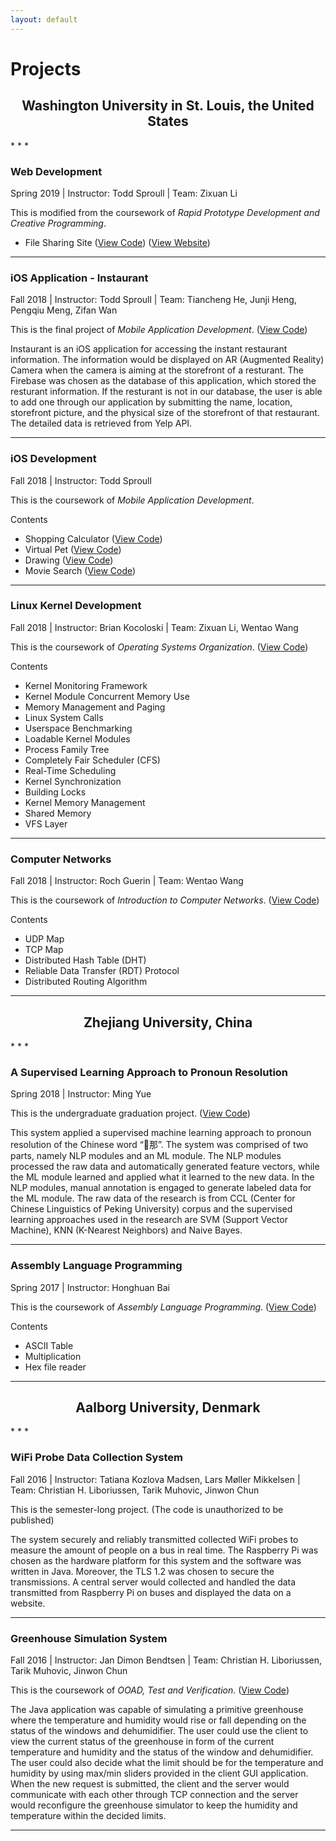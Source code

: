 ```yaml
---
layout: default
---
```


# Projects

<h2 style="text-align: center;">Washington University in St. Louis, the United States</h2>
* * *

### Web Development
Spring 2019 | Instructor: Todd Sproull | Team: Zixuan Li

This is modified from the coursework of _Rapid Prototype Development and Creative Programming_.

* File Sharing Site ([View Code](https://github.com/chengyuegong/File-Sharing-Site)) ([View Website](http://ec2-3-17-193-103.us-east-2.compute.amazonaws.com/~gcy1996/file-sharing-site/index.php))

* * *

### iOS Application - Instaurant
Fall 2018 | Instructor: Todd Sproull | Team: Tiancheng He, Junji Heng, Pengqiu Meng, Zifan Wan

This is the final project of _Mobile Application Development_. ([View Code](https://github.com/chengyuegong/Instaurant))

Instaurant is an iOS application for accessing the instant restaurant information. The information would be displayed on AR (Augmented Reality) Camera when the camera is aiming at the storefront of a resturant. The Firebase was chosen as the database of this application, which stored the resturant information. If the resturant is not in our database, the user is able to add one through our application by submitting the name, location, storefront picture, and the physical size of the storefront of that restaurant. The detailed data is retrieved from Yelp API.
* * *

### iOS Development
Fall 2018 | Instructor: Todd Sproull

This is the coursework of _Mobile Application Development_. 

Contents
* Shopping Calculator ([View Code](https://github.com/chengyuegong/iOSProject1))
* Virtual Pet ([View Code](https://github.com/chengyuegong/iOSProject2))
* Drawing ([View Code](https://github.com/chengyuegong/iOSProject3))
* Movie Search ([View Code](https://github.com/chengyuegong/iOSProject4))

* * *

### Linux Kernel Development
Fall 2018 | Instructor: Brian Kocoloski | Team: Zixuan Li, Wentao Wang

This is the coursework of _Operating Systems Organization_. ([View Code](https://github.com/chengyuegong/Linux-Kernel-Development))

Contents
* Kernel Monitoring Framework
* Kernel Module Concurrent Memory Use
* Memory Management and Paging
* Linux System Calls
* Userspace Benchmarking
* Loadable Kernel Modules
* Process Family Tree
* Completely Fair Scheduler (CFS)
* Real-Time Scheduling
* Kernel Synchronization
* Building Locks
* Kernel Memory Management
* Shared Memory
* VFS Layer

* * *

### Computer Networks
Fall 2018 | Instructor: Roch Guerin | Team: Wentao Wang

This is the coursework of _Introduction to Computer Networks_. ([View Code](https://github.com/chengyuegong/Computer-Networks))

Contents
* UDP Map
* TCP Map
* Distributed Hash Table (DHT)
* Reliable Data Transfer (RDT) Protocol
* Distributed Routing Algorithm

* * *

<h2 style="text-align: center;">Zhejiang University, China</h2>
* * *

### A Supervised Learning Approach to Pronoun Resolution
Spring 2018 | Instructor: Ming Yue

This is the undergraduate graduation project. ([View Code](https://github.com/chengyuegong/PronounResolution_MLApproach))

This system applied a supervised machine learning approach to pronoun resolution of the Chinese word “􏱅那”. The system was comprised of two parts, namely NLP modules and an ML module. The NLP modules processed the raw data and automatically generated feature vectors, while the ML module learned and applied what it learned to the new data. In the NLP modules, manual annotation is engaged to generate labeled data for the ML module. The raw data of the research is from CCL (Center for Chinese Linguistics of Peking University) corpus and the supervised learning approaches used in the research are SVM (Support Vector Machine), KNN (K-Nearest Neighbors) and Naive Bayes.
* * *

### Assembly Language Programming
Spring 2017 | Instructor: Honghuan Bai

This is the coursework of _Assembly Language Programming_. ([View Code](https://github.com/chengyuegong/Assembly))

Contents
* ASCII Table
* Multiplication
* Hex file reader

* * *

<h2 style="text-align: center;">Aalborg University, Denmark</h2>
* * *

### WiFi Probe Data Collection System
Fall 2016 | Instructor: Tatiana Kozlova Madsen, Lars Møller Mikkelsen | Team: Christian H. Liboriussen, Tarik Muhovic, Jinwon Chun

This is the semester-long project. (The code is unauthorized to be published)

The system securely and reliably transmitted collected WiFi probes to measure the amount of people on a bus in real time. The Raspberry Pi was chosen as the hardware platform for this system and the software was written in Java. Moreover, the TLS 1.2 was chosen to secure the transmissions. A central server would collected and handled the data transmitted from Raspberry Pi on buses and displayed the data on a website.

* * *

### Greenhouse Simulation System
Fall 2016 | Instructor: Jan Dimon Bendtsen | Team: Christian H. Liboriussen, Tarik Muhovic, Jinwon Chun

This is the coursework of _OOAD, Test and Verification_. ([View Code](https://github.com/chengyuegong/Greenhouse-Simulation))

The Java application was capable of simulating a primitive greenhouse where the temperature and humidity would rise or fall depending on the status of the windows and dehumidifier. The user could use the client to view the current status of the greenhouse in form of the current temperature and humidity and the status of the window and dehumidifier. The user could also decide what the limit should be for the temperature and humidity by using max/min sliders provided in the client GUI application. When the new request is submitted, the client and the server would communicate with each other through TCP connection and the server would reconfigure the greenhouse simulator to keep the humidity and temperature within the decided limits.

* * *
